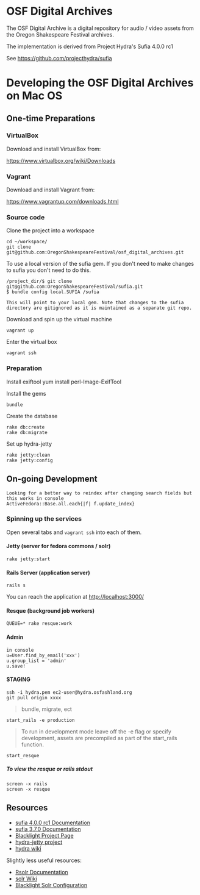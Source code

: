 # OSF Digital Archives

The OSF Digital Archive is a digital repository for audio / video assets from the Oregon Shakespeare Festival archives.

The implementation is derived from Project Hydra's Sufia 4.0.0 rc1

See https://github.com/projecthydra/sufia

# Developing the OSF Digital Archives on Mac OS

## One-time Preparations

### VirtualBox

Download and install VirtualBox from:

https://www.virtualbox.org/wiki/Downloads

### Vagrant

Download and install Vagrant from:

https://www.vagrantup.com/downloads.html

### Source code

Clone the project into a workspace

    cd ~/workspace/
    git clone git@github.com:OregonShakespeareFestival/osf_digital_archives.git

To use a local version of the sufia gem. If you don't need to make changes to sufia you don't need to do this.

    /project_dir/$ git clone git@github.com:OregonShakespeareFestival/sufia.git
    $ bundle config local.SUFIA /sufia

    This will point to your local gem. Note that changes to the sufia directory are gitignored as it is maintained as a separate git repo. 

Download and spin up the virtual machine

    vagrant up

Enter the virtual box

    vagrant ssh

### Preparation

Install exiftool
    yum install perl-Image-ExifTool

Install the gems

    bundle

Create the database

    rake db:create
    rake db:migrate

Set up hydra-jetty

    rake jetty:clean
    rake jetty:config

## On-going Development
    
    Looking for a better way to reindex after changing search fields but this works in console
    ActiveFedora::Base.all.each{|f| f.update_index}

### Spinning up the services

Open several tabs and `vagrant ssh` into each of them.

#### Jetty (server for fedora commons / solr)

    rake jetty:start

#### Rails Server (application server)

    rails s

You can reach the application at [http://localhost:3000/](http://localhost:3000/)

#### Resque (background job workers)

    QUEUE=* rake resque:work

#### Admin
    in console
    u=User.find_by_email('xxx')
    u.group_list = 'admin'
    u.save!

#### STAGING

    ssh -i hydra.pem ec2-user@hydra.osfashland.org
    git pull origin xxxx

> bundle, migrate, ect

    start_rails -e production

> To run in development mode leave off the -e flag or specify development, assets are precompiled as part of the start_rails function.

    start_resque

##### To view the resque or rails stdout
    screen -x rails
    screen -x resque

## Resources

- [sufia 4.0.0 rc1 Documentation](https://github.com/projecthydra/sufia)
- [sufia 3.7.0 Documentation](http://rubydoc.info/gems/sufia/3.7.0/frames)
- [Blacklight Project Page](https://github.com/projectblacklight/blacklight)
- [hydra-jetty project](https://github.com/projecthydra/hydra-jetty)
- [hydra wiki](https://github.com/projecthydra/hydra/wiki)

Slightly less useful resources:

- [Rsolr Documentation](https://github.com/rsolr/rsolr)
- [solr Wiki](https://wiki.apache.org/solr/FrontPage)
- [Blacklight Solr Configuration](https://github.com/projectblacklight/blacklight/wiki/Solr-Configuration)
